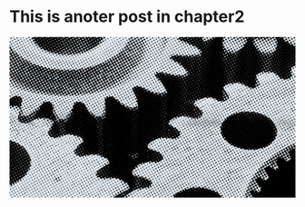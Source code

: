 # This is anoter post in chapter2

![image](..\img\20191023155334.png)


<div id="gitalk-container"></div>